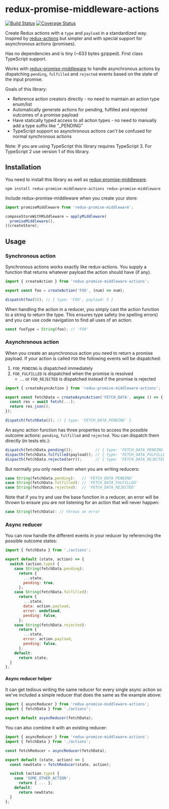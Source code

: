 # redux-promise-middleware-actions

[![Build Status](https://img.shields.io/travis/omichelsen/redux-promise-middleware-actions/master.svg)](https://travis-ci.org/omichelsen/redux-promise-middleware-actions)
[![Coverage Status](https://coveralls.io/repos/omichelsen/redux-promise-middleware-actions/badge.svg?branch=master&service=github)](https://coveralls.io/github/omichelsen/redux-promise-middleware-actions?branch=master)

Create Redux actions with a `type` and `payload` in a standardized way. Inspired by [redux-actions](https://www.npmjs.com/package/redux-actions) but simpler and with special support for asynchronous actions (promises).

Has no dependencies and is tiny (~633 bytes gzipped). First class TypeScript support.

Works with [redux-promise-middleware](https://www.npmjs.com/package/redux-promise-middleware) to handle asynchronous actions by dispatching `pending`, `fulfilled` and `rejected` events based on the state of the input promise.

Goals of this library:

* Reference action creators directly - no need to maintain an action type enum/list
* Automatically generate actions for pending, fulfilled and rejected outcomes of a promise payload
* Have statically typed access to all action types - no need to manually add a type suffix like "_PENDING"
* TypeScript support so asynchronous actions can't be confused for normal synchronous actions

Note: If you are using TypeScript this library requires TypeScript 3. For TypeScript 2 use version 1 of this library.

## Installation

You need to install this library as well as [redux-promise-middleware](https://www.npmjs.com/package/redux-promise-middleware).

```
npm install redux-promise-middleware-actions redux-promise-middleware
```

Include redux-promise-middleware when you create your store:

```js
import promiseMiddleware from 'redux-promise-middleware';

composeStoreWithMiddleware = applyMiddleware(
  promiseMiddleware(),
)(createStore);
```

## Usage

### Synchronous action

Synchronous actions works exactly like redux-actions. You supply a function that returns whatever payload the action should have (if any).

```js
import { createAction } from 'redux-promise-middleware-actions';

export const foo = createAction('FOO', (num) => num);

dispatch(foo(5)); // { type: 'FOO', payload: 5 }
```

When handling the action in a reducer, you simply cast the action function to a string to return the type. This ensures type safety (no spelling errors) and you can use code navigation to find all uses of an action.

```js
const fooType = String(foo); // 'FOO'
```

### Asynchronous action

When you create an asynchronous action you need to return a promise payload. If your action is called `FOO` the following events will be dispatched:

1. `FOO_PENDING` is dispatched immediately
2. `FOO_FULFILLED` is dispatched when the promise is resolved
    * ... or `FOO_REJECTED` is dispatched instead if the promise is rejected

```js
import { createAsyncAction } from 'redux-promise-middleware-actions';

export const fetchData = createAsyncAction('FETCH_DATA', async () => {
  const res = await fetch(...);
  return res.json();
});

dispatch(fetchData()); // { type: 'FETCH_DATA_PENDING' }
```

An async action function has three properties to access the possible outcome actions: `pending`, `fulfilled` and `rejected`. You can dispatch them directly (in tests etc.):

```js
dispatch(fetchData.pending());          // { type: 'FETCH_DATA_PENDING' }
dispacth(fetchData.fulfilled(payload)); // { type: 'FETCH_DATA_FULFILLED', payload: ... }
dispacth(fetchData.rejected(err));      // { type: 'FETCH_DATA_REJECTED', payload: err, error: true }
```

But normally you only need them when you are writing reducers:

```js
case String(fetchData.pending):   // 'FETCH_DATA_PENDING'
case String(fetchData.fulfilled): // 'FETCH_DATA_FULFILLED'
case String(fetchData.rejected):  // 'FETCH_DATA_REJECTED'
```

Note that if you try and use the base function in a reducer, an error will be thrown to ensure you are not listening for an action that will never happen:

```js
case String(fetchData): // throws an error
```

### Async reducer

You can now handle the different events in your reducer by referencing the possible outcome states:

```js
import { fetchData } from './actions';

export default (state, action) => {
  switch (action.type) {
    case String(fetchData.pending):
      return {
        ...state,
        pending: true,
      };
    case String(fetchData.fulfilled):
      return {
        ...state,
        data: action.payload,
        error: undefined,
        pending: false,
      };
    case String(fetchData.rejected):
      return {
        ...state,
        error: action.payload,
        pending: false,
      };
    default:
      return state;
  }
};
```

#### Async reducer helper

It can get tedious writing the same reducer for every single async action so we've included a simple reducer that does the same as the example above:

```js
import { asyncReducer } from 'redux-promise-middleware-actions';
import { fetchData } from './actions';

export default asyncReducer(fetchData);
```

You can also combine it with an existing reducer:

```js
import { asyncReducer } from 'redux-promise-middleware-actions';
import { fetchData } from './actions';

const fetchReducer = asyncReducer(fetchData);

export default (state, action) => {
  const newState = fetchReducer(state, action);

  switch (action.type) {
    case 'SOME_OTHER_ACTION':
      return { ... };
    default:
      return newState;
  }
};
```
